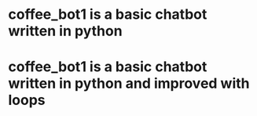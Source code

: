 # coffee_bot1 is a basic chatbot written in python
# coffee_bot1 is a basic chatbot written in python and improved with loops

